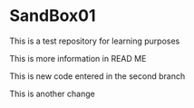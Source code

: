 # SandBox01

This is a test repository for learning purposes

This is more information in READ ME

This is new code entered in the second branch

This is another change
